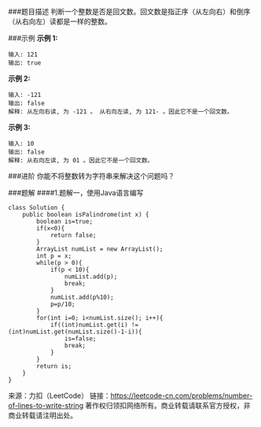 ###题目描述
	判断一个整数是否是回文数。回文数是指正序（从左向右）和倒序（从右向左）读都是一样的整数。

###示例
**示例 1:**  
```
输入: 121
输出: true
```
**示例 2:**
```
输入: -121
输出: false
解释: 从左向右读, 为 -121 。 从右向左读, 为 121- 。因此它不是一个回文数。
```
**示例 3:**
```
输入: 10
输出: false
解释: 从右向左读, 为 01 。因此它不是一个回文数。
```

###进阶
	你能不将整数转为字符串来解决这个问题吗？
	
###题解 
####1.题解一，使用Java语言编写
```
class Solution {
    public boolean isPalindrome(int x) {
        boolean is=true;
        if(x<0){
            return false;
        }
        ArrayList numList = new ArrayList();
        int p = x;
        while(p > 0){
            if(p < 10){
                numList.add(p);
                break;
            }
            numList.add(p%10);
            p=p/10;
        }
        for(int i=0; i<numList.size(); i++){
            if((int)numList.get(i) != (int)numList.get(numList.size()-1-i)){
                is=false;
                break;
            }
        }
        return is;
    }
}
```  

来源：力扣（LeetCode）
链接：https://leetcode-cn.com/problems/number-of-lines-to-write-string
著作权归领扣网络所有。商业转载请联系官方授权，非商业转载请注明出处。